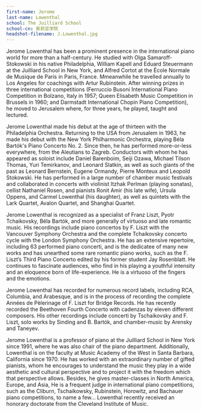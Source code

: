 ```yaml
---
first-name: Jerome
last-name: Lowenthal
school: The Juilliard School
school-cn: 茱莉亚学院
headshot-filename: J.Lowenthal.jpg
---
```

Jerome Lowenthal has been a prominent presence in the international piano world for more than a half-century. He  studied with Olga Samaroff-Stokowski in his native Philadelphia, William Kapell and Eduard Steuermann at the Juilliard School in New York, and Alfred Cortot at the  École Normale de Musique de Paris in Paris, France. Mmeanwhile he travelled annually to Los Angeles for coachings with Artur Rubinstein. After winning prizes in three international competitions (Ferruccio Busoni International Piano Competition in Bolzano, Italy in 1957; Queen Elisabeth Music Competition in Brussels in 1960; and Darmstadt International Chopin Piano Competition), he moved to Jerusalem where, for three years, he played, taught and lectured.

Jerome Lowenthal made his debut at the age of thirteen with the Philadelphia Orchestra. Returning to the USA from Jerusalem in 1963, he made his debut with the New York Philharmonic  Orchestra, playing  Béla Bartók's Piano Concerto No. 2. Since then, he has performed more-or-less everywhere, from the Aleutians to Zagreb. Conductors with whom he has appeared as soloist include Daniel Barenboim, Seiji Ozawa, Michael Tilson Thomas, Yuri Temirkanov, and Leonard Slatkin, as well as such giants of the past as Leonard Bernstein, Eugene Ormandy, Pierre Monteux and Leopold Stokowski. He has performed in a large
number of chamber music festivals and collaborated in concerts with violinist Itzhak Perlman (playing sonatas), cellist Nathaniel Rosen, and pianists Ronit Amir (his late wife), Ursula Oppens, and Carmel Lowenthal (his daughter), as well as quintets with the Lark Quartet, Avalon Quartet, and Shanghai Quartet.

Jerome Lowenthal is recognized as a specialist of Franz Liszt, Pyotr Tchaikovsky, Béla Bartók, and more generally of virtuoso and late romantic music. His recordings include piano concertos by F. Liszt with the Vancouver Symphony Orchestra and the complete Tchaikovsky concerto cycle with the London Symphony Orchestra. He has an extensive repertoire, including 63 performed piano concerti, and is the dedicatee of many new works and has unearthed some rare romantic piano works, such as the F. Liszt’s Third Piano Concerto edited by his former student Jay Rosenblatt. He continues to fascinate audiences, who find in his playing a youthful intensity and an eloquence born of life-experience. He is a virtuoso of the fingers and the emotions.

Jerome Lowenthal has recorded for numerous record labels, including RCA, Columbia, and Arabesque, and is in the process of recording the complete Années de Pèlerinage of F. Liszt for Bridge Records. He has recently recorded the Beethoven Fourth Concerto with cadenzas by eleven different composers. His other recordings include concerti by Tschaikovsky and F. Liszt, solo works by Sinding and B. Bartók, and chamber-music by Arensky and Taneyev.

Jerome Lowenthal is a professor of piano at the Juilliard School in New York since 1991, where he was also chair of the piano department. Additionally, Lowenthal is on the faculty at Music Academy of the West in Santa Barbara, California since 1970. He has worked with an extraordinary number of gifted pianists, whom he encourages to understand the music they play in a wide aesthetic and cultural perspective and to project it with the freedom which that perspective allows. Besides, he gives master-classes in North America, Europe, and Asia, He is a frequent judge in international piano competitions, such as the Cliburn, Tschaikowsky, Rubinstein, Horowitz, and Bachauer piano competitions, to name a few... Lowenthal recently received an honorary doctorate from the Cleveland Institute of Music.
